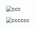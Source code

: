 



![ccc](https://i.pinimg.com/564x/5f/a0/47/5fa04763159f7a9b4b2bcba8c8fc2020.jpg)

![cccccc](https://dividers.crd.co/assets/images/gallery04/937bcf07.gif?v=05d33f91)

















